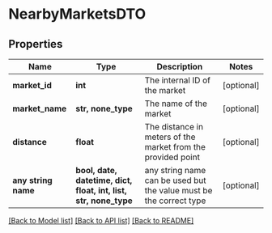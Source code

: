 # NearbyMarketsDTO


## Properties
Name | Type | Description | Notes
------------ | ------------- | ------------- | -------------
**market_id** | **int** | The internal ID of the market | [optional] 
**market_name** | **str, none_type** | The name of the market | [optional] 
**distance** | **float** | The distance in meters of the market from the provided point | [optional] 
**any string name** | **bool, date, datetime, dict, float, int, list, str, none_type** | any string name can be used but the value must be the correct type | [optional]

[[Back to Model list]](../README.md#documentation-for-models) [[Back to API list]](../README.md#documentation-for-api-endpoints) [[Back to README]](../README.md)


